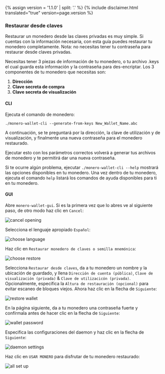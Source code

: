 {% assign version = '1.1.0' | split: '.' %}
{% include disclaimer.html translated="true" version=page.version %}
### Restaurar desde claves

Restaurar un monedero desde las claves privadas es muy simple. Si cuentas con la información necesaria, con esta guía puedes restaurar tu monedero completamente. Nota: no necesitas tener tu contraseña para restaurar desde claves privadas.

Necesitas tener 3 piezas de información de tu monedero, o tu archivo .keys el cual guarda esta información y la contraseña para des-encriptar. Los 3 componentes de tu monedero que necesitas son:

1. **Dirección**
2. **Clave secreta de compra**
3. **Clave secreta de visualización**


#### CLI

Ejecuta el comando de monedero:

`./monero-wallet-cli --generate-from-keys New_Wallet_Name.abc`

A continuación, se te preguntará por la dirección, la clave de utilización y de visualización, y finalmente una nueva contraseña para el monedero restaurado.

Ejecutar esto con los parámetros correctos volverá a generar tus archivos de monedero y te permitirá dar una nueva contraseña.

Si te ocurre algún problema, ejecutar `./monero-wallet-cli --help` mostrará las opciones disponibles en tu monedero. Una vez dentro de tu monedero, ejecuta el comando `help` listará los comandos de ayuda disponibles para ti en tu monedero.

#### GUI

Abre `monero-wallet-gui`. Si es la primera vez que lo abres ve al siguiente paso, de otro modo haz clic en `Cancel`:

![cancel opening](png/restore_from_keys/cancel-opening.png)

Selecciona el lenguaje apropiado `Español`:

![choose language](png/restore_from_keys/choose-language.png)

Haz clic en `Restaurar monedero de claves o semilla mnemónica`:

![choose restore](png/restore_from_keys/choose-restore.png)

Selecciona `Restaurar desde claves`, da a tu monedero un nombre y la ubicación de guardado, y llena  `Dirección de cuenta (pública)`, `Clave de visualización (privada)` & `Clave de utilizacicón (privada)`. Opcionalmente, especifica la `Altura de restauración (opcional)` para evitar escaneo de bloques viejos. Ahora haz clic en la flecha de `Siguiente`:

![restore wallet](png/restore_from_keys/restore-wallet.png)

En la página siguiente, da a tu monedero una contraseña fuerte y confírmala antes de hacer clic en la flecha de `Siguiente`:

![wallet password](png/restore_from_keys/wallet-password.png)

Especifica las configuraciones del daemon y haz clic en la flecha de `Siguiente`:

![daemon settings](png/restore_from_keys/daemon-settings.png)

Haz clic en `USAR MONERO` para disfrutar de tu monedero restaurado:

![all set up](png/restore_from_keys/all-set-up.png)
